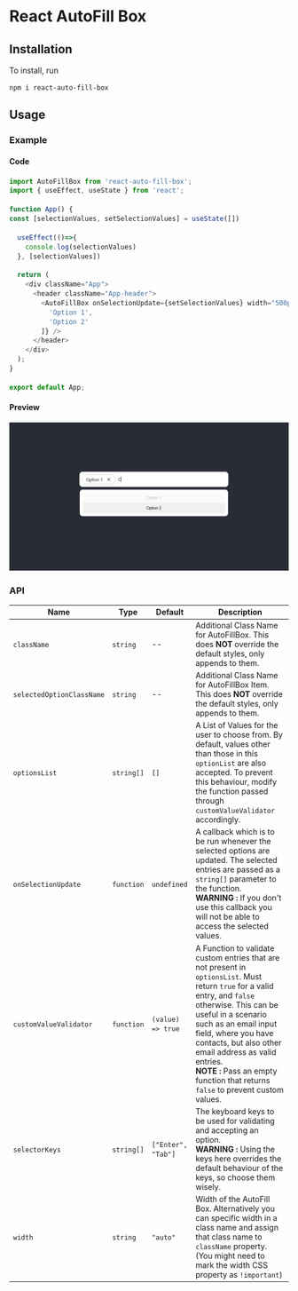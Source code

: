 # React AutoFill Box

## Installation

To install, run

```
npm i react-auto-fill-box
```

## Usage

### Example

#### Code

```js
import AutoFillBox from 'react-auto-fill-box';
import { useEffect, useState } from 'react';

function App() {
const [selectionValues, setSelectionValues] = useState([])

  useEffect(()=>{
    console.log(selectionValues)
  }, [selectionValues])

  return (
    <div className="App">
      <header className="App-header">
        <AutoFillBox onSelectionUpdate={setSelectionValues} width="500px" optionsList={[
          'Option 1',
          'Option 2'
        ]} />
      </header>
    </div>
  );
}

export default App;

```

#### Preview
![Example Preview](preview.png)

### API

| Name | Type | Default | Description |
| ---- | ---- | ---- | ---- |
| `className` | `string` | -- | Additional Class Name for AutoFillBox. This does **NOT** override the default styles, only appends to them.  |
| `selectedOptionClassName` | `string` | -- | Additional Class Name for AutoFillBox Item. This does **NOT** override the default styles, only appends to them. |
| `optionsList` | `string[]` | `[]` | A List of Values for the user to choose from. By default, values other than those in this `optionList` are also accepted. To prevent this behaviour, modify the function passed through `customValueValidator` accordingly. |
| `onSelectionUpdate` | `function` | `undefined` | A callback which is to be run whenever the selected options are updated. The selected entries are passed as a `string[]` parameter to the function. <br />**WARNING :** If you don't use this callback you will not be able to access the selected values. |
| `customValueValidator` | `function` | `(value) => true` | A Function to validate custom entries that are not present in `optionsList`. Must return `true` for a valid entry, and `false` otherwise. This can be useful in a scenario such as an email input field, where you have contacts, but also other email address as valid entries. <br /> **NOTE :** Pass an empty function that returns `false` to prevent custom values. |
| `selectorKeys` | `string[]` | `["Enter", "Tab"]` | The keyboard keys to be used for validating and accepting an option. <br /> **WARNING :** Using the keys here overrides the default behaviour of the keys, so choose them wisely. |
| `width` | `string` | `"auto"` | Width of the AutoFill Box. Alternatively you can specific width in a class name and assign that class name to `className` property. (You might need to mark the width CSS property as `!important`) |

